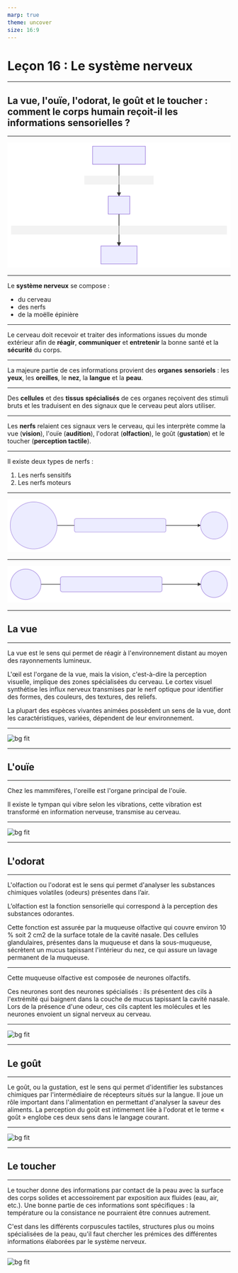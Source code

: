 ```yaml
---
marp: true
theme: uncover
size: 16:9
---
```

<!-- paginate: true -->


# Leçon 16 :  Le système nerveux

--- 

## La vue, l'ouïe, l'odorat, le goût et le toucher : comment le corps humain reçoit-il les informations sensorielles ?

---

![bg](../Ressources/Mermaid/organesdessens.svg)

--- 

Le **système nerveux** se compose : 

- du cerveau
- des nerfs
- de la moëlle épinière


---

Le cerveau doit recevoir et traiter des informations issues du monde extérieur afin de **réagir**, **communiquer** et **entretenir** la bonne santé et la **sécurité** du corps. 

---

La majeure partie de ces informations provient des **organes** **sensoriels** : les **yeux**, les **oreilles**, le **nez**, la **langue** et la **peau**. 

---

Des **cellules** et des **tissus** **spécialisés** de ces organes reçoivent des stimuli bruts et les traduisent en des signaux que le cerveau peut alors utiliser. 

---

Les **nerfs** relaient ces signaux vers le cerveau, qui les interprète comme la vue (**vision**), l'ouïe (**audition**), l'odorat (**olfaction**), le goût (**gustation**) et le toucher (**perception tactile**).

---

Il existe deux types de nerfs : 

1. Les nerfs sensitifs
2. Les nerfs moteurs

--- 


![bg fit](../Ressources/Mermaid/nerfsensitif.svg)


---


![bg fit](../Ressources/Mermaid/nerfmoteur.svg)

---

## La vue

---

La vue est le sens qui permet de réagir à l'environnement distant au moyen des rayonnements lumineux.

L'œil est l'organe de la vue, mais la vision, c'est-à-dire la perception visuelle, implique des zones spécialisées du cerveau. Le cortex visuel synthétise les influx nerveux transmises par le nerf optique pour identifier des formes, des couleurs, des textures, des reliefs.

La plupart des espèces vivantes animées possèdent un sens de la vue, dont les caractéristiques, variées, dépendent de leur environnement.

---

![bg fit](https://upload.wikimedia.org/wikipedia/commons/d/d2/Blue_eye_Stephen.png)

---

## L'ouïe

---

Chez les mammifères, l'oreille est l'organe principal de l'ouïe.


Il existe le tympan qui vibre selon les vibrations, cette vibration est transformé en information nerveuse, transmise au cerveau. 

---

![bg fit](https://upload.wikimedia.org/wikipedia/commons/8/80/Earcov.JPG)

---

## L'odorat

---

L'olfaction ou l'odorat est le sens qui permet d'analyser les substances chimiques volatiles (odeurs) présentes dans l’air.


L’olfaction est la fonction sensorielle qui correspond à la perception des substances odorantes. 

Cette fonction est assurée par la muqueuse olfactive qui couvre environ 10 % soit 2 cm2 de la surface totale de la cavité nasale. Des cellules glandulaires, présentes dans la muqueuse et dans la sous-muqueuse, sécrètent un mucus tapissant l'intérieur du nez, ce qui assure un lavage permanent de la muqueuse.

---

Cette muqueuse olfactive est composée de neurones olfactifs.

Ces neurones sont des neurones spécialisés : ils présentent des cils à l'extrémité qui baignent dans la couche de mucus tapissant la cavité nasale. Lors de la présence d'une odeur, ces cils captent les molécules et les neurones envoient un signal nerveux au cerveau. 

---

![bg fit](https://upload.wikimedia.org/wikipedia/commons/thumb/3/3a/Head_olfactory_nerve.jpg/527px-Head_olfactory_nerve.jpg)


---

## Le goût

---

Le goût, ou la gustation, est le sens qui permet d'identifier les substances chimiques par l'intermédiaire de récepteurs situés sur la langue.
Il joue un rôle important dans l'alimentation en permettant d'analyser la saveur des aliments. La perception du goût est intimement liée à l'odorat et le terme « goût » englobe ces deux sens dans le langage courant. 


---

![bg fit](https://www.e-sante.fr/files/styles/pano_xxl/public/images/article/9/4/7/5588749/vignette-focus.jpg)

---

## Le toucher

---

Le toucher donne des informations par contact de la peau avec la surface des corps solides et accessoirement par exposition aux fluides (eau, air, etc.). Une bonne partie de ces informations sont spécifiques : la température ou la consistance ne pourraient être connues autrement.

C'est dans les différents corpuscules tactiles, structures plus ou moins spécialisées de la peau, qu'il faut chercher les prémices des différentes informations élaborées par le système nerveux.

---

![bg fit](https://cdn.radiofrance.fr/s3/cruiser-production/2019/03/c79abe96-0bc3-441c-b2e2-1ab7c5b99236/838_skin-2016480_1920.jpg)




